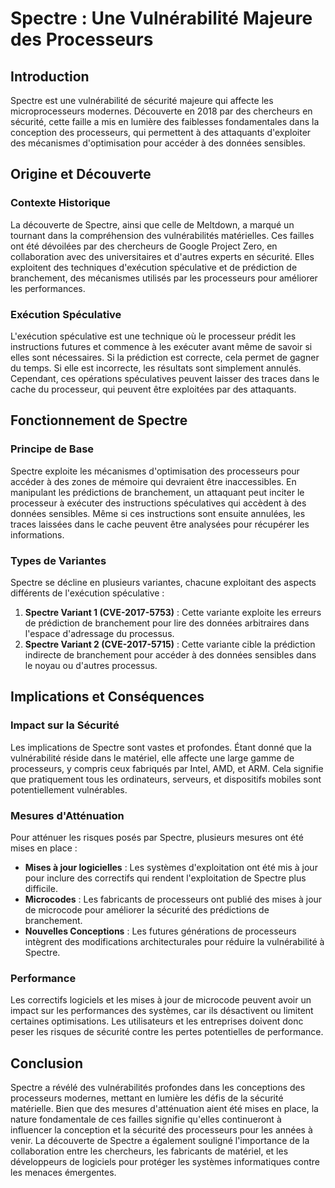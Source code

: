 # Spectre : Une Vulnérabilité Majeure des Processeurs

## Introduction

Spectre est une vulnérabilité de sécurité majeure qui affecte les microprocesseurs modernes. Découverte en 2018 par des chercheurs en sécurité, cette faille a mis en lumière des faiblesses fondamentales dans la conception des processeurs, qui permettent à des attaquants d'exploiter des mécanismes d'optimisation pour accéder à des données sensibles.

## Origine et Découverte

### Contexte Historique

La découverte de Spectre, ainsi que celle de Meltdown, a marqué un tournant dans la compréhension des vulnérabilités matérielles. Ces failles ont été dévoilées par des chercheurs de Google Project Zero, en collaboration avec des universitaires et d'autres experts en sécurité. Elles exploitent des techniques d'exécution spéculative et de prédiction de branchement, des mécanismes utilisés par les processeurs pour améliorer les performances.

### Exécution Spéculative

L'exécution spéculative est une technique où le processeur prédit les instructions futures et commence à les exécuter avant même de savoir si elles sont nécessaires. Si la prédiction est correcte, cela permet de gagner du temps. Si elle est incorrecte, les résultats sont simplement annulés. Cependant, ces opérations spéculatives peuvent laisser des traces dans le cache du processeur, qui peuvent être exploitées par des attaquants.

## Fonctionnement de Spectre

### Principe de Base

Spectre exploite les mécanismes d'optimisation des processeurs pour accéder à des zones de mémoire qui devraient être inaccessibles. En manipulant les prédictions de branchement, un attaquant peut inciter le processeur à exécuter des instructions spéculatives qui accèdent à des données sensibles. Même si ces instructions sont ensuite annulées, les traces laissées dans le cache peuvent être analysées pour récupérer les informations.

### Types de Variantes

Spectre se décline en plusieurs variantes, chacune exploitant des aspects différents de l'exécution spéculative :

1. **Spectre Variant 1 (CVE-2017-5753)** : Cette variante exploite les erreurs de prédiction de branchement pour lire des données arbitraires dans l'espace d'adressage du processus.
2. **Spectre Variant 2 (CVE-2017-5715)** : Cette variante cible la prédiction indirecte de branchement pour accéder à des données sensibles dans le noyau ou d'autres processus.

## Implications et Conséquences

### Impact sur la Sécurité

Les implications de Spectre sont vastes et profondes. Étant donné que la vulnérabilité réside dans le matériel, elle affecte une large gamme de processeurs, y compris ceux fabriqués par Intel, AMD, et ARM. Cela signifie que pratiquement tous les ordinateurs, serveurs, et dispositifs mobiles sont potentiellement vulnérables.

### Mesures d'Atténuation

Pour atténuer les risques posés par Spectre, plusieurs mesures ont été mises en place :

- **Mises à jour logicielles** : Les systèmes d'exploitation ont été mis à jour pour inclure des correctifs qui rendent l'exploitation de Spectre plus difficile.
- **Microcodes** : Les fabricants de processeurs ont publié des mises à jour de microcode pour améliorer la sécurité des prédictions de branchement.
- **Nouvelles Conceptions** : Les futures générations de processeurs intègrent des modifications architecturales pour réduire la vulnérabilité à Spectre.

### Performance

Les correctifs logiciels et les mises à jour de microcode peuvent avoir un impact sur les performances des systèmes, car ils désactivent ou limitent certaines optimisations. Les utilisateurs et les entreprises doivent donc peser les risques de sécurité contre les pertes potentielles de performance.

## Conclusion

Spectre a révélé des vulnérabilités profondes dans les conceptions des processeurs modernes, mettant en lumière les défis de la sécurité matérielle. Bien que des mesures d'atténuation aient été mises en place, la nature fondamentale de ces failles signifie qu'elles continueront à influencer la conception et la sécurité des processeurs pour les années à venir. La découverte de Spectre a également souligné l'importance de la collaboration entre les chercheurs, les fabricants de matériel, et les développeurs de logiciels pour protéger les systèmes informatiques contre les menaces émergentes.